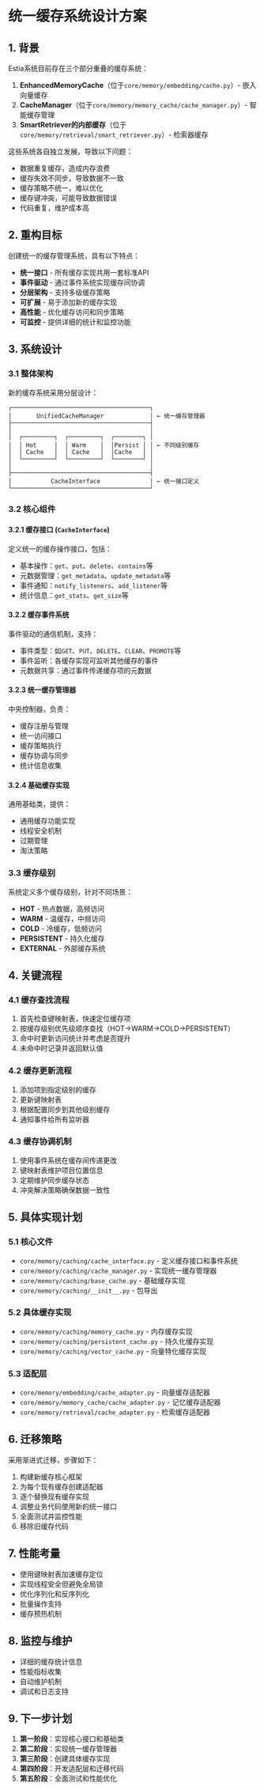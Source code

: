 # 统一缓存系统设计方案

## 1. 背景

Estia系统目前存在三个部分重叠的缓存系统：

1. **EnhancedMemoryCache**（位于`core/memory/embedding/cache.py`）- 嵌入向量缓存
2. **CacheManager**（位于`core/memory/memory_cache/cache_manager.py`）- 智能缓存管理
3. **SmartRetriever的内部缓存**（位于`core/memory/retrieval/smart_retriever.py`）- 检索器缓存

这些系统各自独立发展，导致以下问题：

- 数据重复缓存，造成内存浪费
- 缓存失效不同步，导致数据不一致
- 缓存策略不统一，难以优化
- 缓存键冲突，可能导致数据错误
- 代码重复，维护成本高

## 2. 重构目标

创建统一的缓存管理系统，具有以下特点：

- **统一接口** - 所有缓存实现共用一套标准API
- **事件驱动** - 通过事件系统实现缓存间协调
- **分层架构** - 支持多级缓存策略
- **可扩展** - 易于添加新的缓存实现
- **高性能** - 优化缓存访问和同步策略
- **可监控** - 提供详细的统计和监控功能

## 3. 系统设计

### 3.1 整体架构

新的缓存系统采用分层设计：

```
┌───────────────────────────────────────┐
│       UnifiedCacheManager             │ ← 统一缓存管理器
├───────────────────────────────────────┤
│                                       │
│  ┌─────────┐  ┌─────────┐  ┌────────┐ │
│  │ Hot     │  │ Warm    │  │Persist │ │ ← 不同级别缓存
│  │ Cache   │  │ Cache   │  │Cache   │ │
│  └─────────┘  └─────────┘  └────────┘ │
│                                       │
├───────────────────────────────────────┤
│           CacheInterface              │ ← 统一接口定义
└───────────────────────────────────────┘
```

### 3.2 核心组件

#### 3.2.1 缓存接口 (`CacheInterface`)

定义统一的缓存操作接口，包括：

- 基本操作：`get`、`put`、`delete`、`contains`等
- 元数据管理：`get_metadata`、`update_metadata`等
- 事件通知：`notify_listeners`、`add_listener`等
- 统计信息：`get_stats`、`get_size`等

#### 3.2.2 缓存事件系统

事件驱动的通信机制，支持：

- 事件类型：如`GET`、`PUT`、`DELETE`、`CLEAR`、`PROMOTE`等
- 事件监听：各缓存实现可监听其他缓存的事件
- 元数据共享：通过事件传递缓存项的元数据

#### 3.2.3 统一缓存管理器

中央控制器，负责：

- 缓存注册与管理
- 统一访问接口
- 缓存策略执行
- 缓存协调与同步
- 统计信息收集

#### 3.2.4 基础缓存实现

通用基础类，提供：

- 通用缓存功能实现
- 线程安全机制
- 过期管理
- 淘汰策略

### 3.3 缓存级别

系统定义多个缓存级别，针对不同场景：

- **HOT** - 热点数据，高频访问
- **WARM** - 温缓存，中频访问
- **COLD** - 冷缓存，低频访问
- **PERSISTENT** - 持久化缓存
- **EXTERNAL** - 外部缓存系统

## 4. 关键流程

### 4.1 缓存查找流程

1. 首先检查键映射表，快速定位缓存项
2. 按缓存级别优先级顺序查找（HOT→WARM→COLD→PERSISTENT）
3. 命中时更新访问统计并考虑是否提升
4. 未命中时记录并返回默认值

### 4.2 缓存更新流程

1. 添加项到指定级别的缓存
2. 更新键映射表
3. 根据配置同步到其他级别缓存
4. 通知事件给所有监听器

### 4.3 缓存协调机制

1. 使用事件系统在缓存间传递更改
2. 键映射表维护项目位置信息
3. 定期维护同步缓存状态
4. 冲突解决策略确保数据一致性

## 5. 具体实现计划

### 5.1 核心文件

- `core/memory/caching/cache_interface.py` - 定义缓存接口和事件系统
- `core/memory/caching/cache_manager.py` - 实现统一缓存管理器
- `core/memory/caching/base_cache.py` - 基础缓存实现
- `core/memory/caching/__init__.py` - 包导出

### 5.2 具体缓存实现

- `core/memory/caching/memory_cache.py` - 内存缓存实现
- `core/memory/caching/persistent_cache.py` - 持久化缓存实现
- `core/memory/caching/vector_cache.py` - 向量特化缓存实现

### 5.3 适配层

- `core/memory/embedding/cache_adapter.py` - 向量缓存适配器
- `core/memory/memory_cache/cache_adapter.py` - 记忆缓存适配器
- `core/memory/retrieval/cache_adapter.py` - 检索缓存适配器

## 6. 迁移策略

采用渐进式迁移，步骤如下：

1. 构建新缓存核心框架
2. 为每个现有缓存创建适配器
3. 逐个替换现有缓存实现
4. 调整业务代码使用新的统一接口
5. 全面测试并监控性能
6. 移除旧缓存代码

## 7. 性能考量

- 使用键映射表加速缓存定位
- 实现线程安全但避免全局锁
- 优化序列化和反序列化
- 批量操作支持
- 缓存预热机制

## 8. 监控与维护

- 详细的缓存统计信息
- 性能指标收集
- 自动维护机制
- 调试和日志支持

## 9. 下一步计划

1. **第一阶段**：实现核心接口和基础类
2. **第二阶段**：实现统一缓存管理器
3. **第三阶段**：创建具体缓存实现
4. **第四阶段**：开发适配层和迁移代码
5. **第五阶段**：全面测试和性能优化 